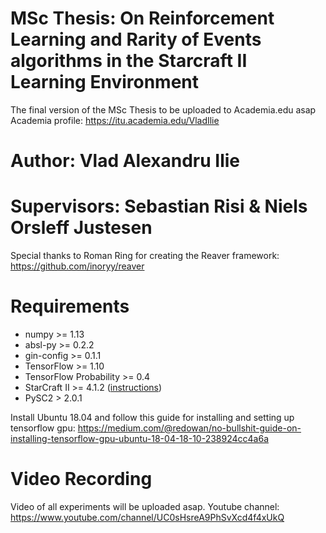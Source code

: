 # MSc Thesis: On Reinforcement Learning and Rarity of Events algorithms in the Starcraft II Learning Environment

The final version of the MSc Thesis to be uploaded to Academia.edu asap
Academia profile: https://itu.academia.edu/VladIlie

# Author: Vlad Alexandru Ilie
# Supervisors: Sebastian Risi & Niels Orsleff Justesen




Special thanks to Roman Ring for creating the Reaver framework:
https://github.com/inoryy/reaver

# Requirements

* numpy >= 1.13
* absl-py >= 0.2.2
* gin-config >= 0.1.1
* TensorFlow >= 1.10
* TensorFlow Probability >= 0.4
* StarCraft II >= 4.1.2 ([instructions](https://github.com/Blizzard/s2client-proto#downloads))
* PySC2 > 2.0.1

Install Ubuntu 18.04 and follow this guide for installing and setting up tensorflow gpu: https://medium.com/@redowan/no-bullshit-guide-on-installing-tensorflow-gpu-ubuntu-18-04-18-10-238924cc4a6a

# Video Recording

Video of all experiments will be uploaded asap.
Youtube channel: https://www.youtube.com/channel/UC0sHsreA9PhSvXcd4f4xUkQ
